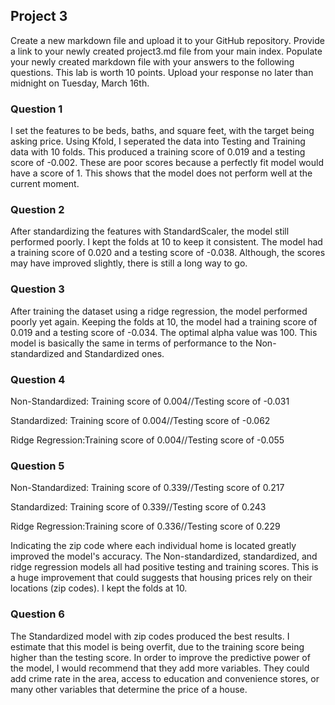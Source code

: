## Project 3

Create a new markdown file and upload it to your GitHub repository. Provide a link to your newly created project3.md file from your main index. Populate your newly created markdown file with your answers to the following questions. This lab is worth 10 points. Upload your response no later than midnight on Tuesday, March 16th.

### Question 1

I set the features to be beds, baths, and square feet, with the target being asking price. Using Kfold, I seperated the data into Testing and Training data with 10 folds. This produced a training score of 0.019 and a testing score of -0.002. These are poor scores because a perfectly fit model would have a score of 1. This shows that the model does not perform well at the current moment.

### Question 2
After standardizing the features with StandardScaler, the model still performed poorly. I kept the folds at 10 to keep it consistent. The model had a training score of 0.020 and a testing score of -0.038. Although, the scores may have improved slightly, there is still a long way to go.

### Question 3
After training the dataset using a ridge regression, the model performed poorly yet again. Keeping the folds at 10, the model had a training score of 0.019 and a testing score of -0.034. The optimal alpha value was 100. This model is basically the same in terms of performance to the Non-standardized and Standardized ones.

### Question 4
Non-Standardized: Training score of 0.004//Testing score of -0.031


Standardized: Training score of 0.004//Testing score of -0.062


Ridge Regression:Training score of 0.004//Testing score of -0.055


### Question 5

Non-Standardized: Training score of 0.339//Testing score of 0.217


Standardized: Training score of 0.339//Testing score of 0.243


Ridge Regression:Training score of 0.336//Testing score of 0.229

Indicating the zip code where each individual home is located greatly improved the model's accuracy. The Non-standardized, standardized, and ridge regression models all had positive testing and training scores. This is a huge improvement that could suggests that housing prices rely on their locations (zip codes). I kept the folds at 10.


### Question 6
The Standardized model with zip codes produced the best results. I estimate that this model is being overfit, due to the training score being higher than the testing score. In order to improve the predictive power of the model, I would recommend that they add more variables. They could add crime rate in the area, access to education and convenience stores, or many other variables that determine the price of a house.
